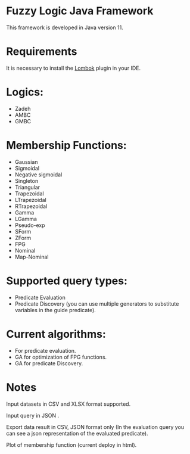 # Fuzzy Logic Java Framework
This framework is developed in Java version 11.
# Requirements
It is necessary to install the  <a href="https://projectlombok.org/">Lombok</a>  plugin in your IDE.
# Logics:
  * Zadeh
  * AMBC
  * GMBC

# Membership Functions:
  * Gaussian
  * Sigmoidal
  * Negative sigmoidal
  * Singleton
  * Triangular
  * Trapezoidal
  * LTrapezoidal
  * RTrapezoidal
  * Gamma
  * LGamma
  * Pseudo-exp
  * SForm
  * ZForm
  * FPG
  * Nominal
  * Map-Nominal

# Supported query types:
  * Predicate Evaluation
  * Predicate Discovery (you can use multiple generators to substitute variables in the guide predicate).

# Current algorithms:
  * For predicate evaluation.
  * GA for optimization of FPG functions.
  * GA for predicate Discovery.
# Notes
Input datasets in CSV and XLSX format supported.

Input query in JSON .

Export data result in CSV, JSON format only (In the evaluation query you can see a json representation of the evaluated predicate).

Plot of membership function (current deploy in html).
